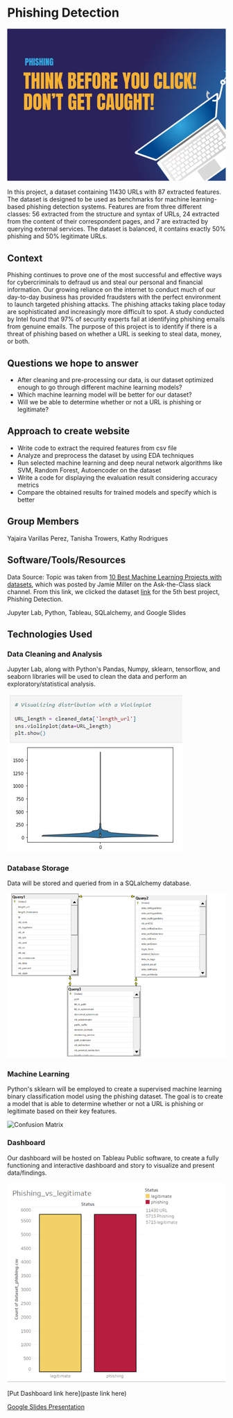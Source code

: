 #  Phishing Detection 
![Intro](pics/intro.png)

In this project, a dataset containing 11430 URLs with 87 extracted features. The dataset is designed to be used as benchmarks for machine learning-based phishing detection systems. Features are from three different classes: 56 extracted from the structure and syntax of URLs, 24 extracted from the content of their correspondent pages, and 7 are extracted by querying external services. The dataset is balanced, it contains exactly 50% phishing and 50% legitimate URLs.

## Context 
Phishing continues to prove one of the most successful and effective ways for cybercriminals to defraud us and steal our personal and financial information.
Our growing reliance on the internet to conduct much of our day-to-day business has provided fraudsters with the perfect environment to launch targeted phishing attacks. The phishing attacks taking place today are sophisticated and increasingly more difficult to spot. A study conducted by Intel found that 97% of security experts fail at identifying phishing emails from genuine emails. The purpose of this project is to identify if there is a threat of phishing based on whether a URL is seeking to steal data, money, or both.

## Questions we hope to answer 
- After cleaning and pre-processing our data, is our dataset optimized enough to go through different machine learning models?
- Which machine learning model will be better for our dataset?
- Will we be able to determine whether or not a URL is phishing or legitimate?

## Approach to create website
- Write code to extract the required features from csv file
- Analyze and preprocess the dataset by using EDA techniques
- Run selected machine learning and deep neural network algorithms like SVM, Random Forest, Autoencoder on the dataset
- Write a code for displaying the evaluation result considering accuracy metrics
- Compare the obtained results for trained models and specify which is better

## Group Members

Yajaira Varillas Perez, Tanisha Trowers, Kathy Rodrigues

## Software/Tools/Resources

Data Source: Topic was taken from [10 Best Machine Learning Projects with datasets](https://medium.com/@letthedataconfess/10-best-machine-learning-projects-with-datasets-6184839c9100), which was posted by Jamie Miller on the Ask-the-Class slack channel. From this link, we clicked the dataset [link](https://www.kaggle.com/datasets/shashwatwork/web-page-phishing-detection-dataset) for the 5th best project, Phishing Detection.

Jupyter Lab, Python, Tableau, SQLalchemy, and Google Slides

## Technologies Used

### Data Cleaning and Analysis
Jupyter Lab, along with Python's Pandas, Numpy, sklearn, tensorflow, and seaborn libraries will be used to clean the data and perform an exploratory/statistical analysis.

![URL_length](pics/URL_length.jpg)

### Database Storage
Data will be stored and queried from in a SQLalchemy database.

![ERD](pics/ERD.png)

### Machine Learning
Python's sklearn will be employed to create a supervised machine learning binary classification model using the phishing dataset. The goal is to create a model that is able to determine whether or not a URL is phishing or legitimate based on their key features.

![Confusion Matrix](pics/rfmodel_confusion_matrix_best.png)

### Dashboard
Our dashboard will be hosted on Tableau Public software, to create a fully functioning and interactive dashboard and story to visualize and present data/findings.

![Tableau](pics/Tableau.png)

[Put Dashboard link here](paste link here)

[Google Slides Presentation](https://docs.google.com/presentation/d/1RNymUUpXelQRjNk4m4XSCXjVq5BquAU6ROr9ZRDRORw/edit?usp=sharing)

